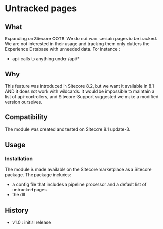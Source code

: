 # Untracked pages #

## What ##

Expanding on Sitecore OOTB.
We do not want certain pages to be tracked. We are not interested in their usage and tracking them only clutters the Experience Database with unneeded data.
For instance :

- api-calls to anything under /api/*

## Why ##

This feature was introduced in Sitecore 8.2, but we want it available in 8.1 AND it does not work with wildcards.
It would be impossible to maintain a list of api-controllers, and Sitecore-Support suggested we make a modified version ourselves.

## Compatibility ##

The module was created and tested on Sitecore 8.1 update-3.

## Usage ##

### Installation ###

The module is made available on the Sitecore marketplace as a Sitecore package. The package includes:

- a config file that includes a pipeline processor and a default list of untracked pages
- the dll
 
## History ##
- v1.0 : initial release

